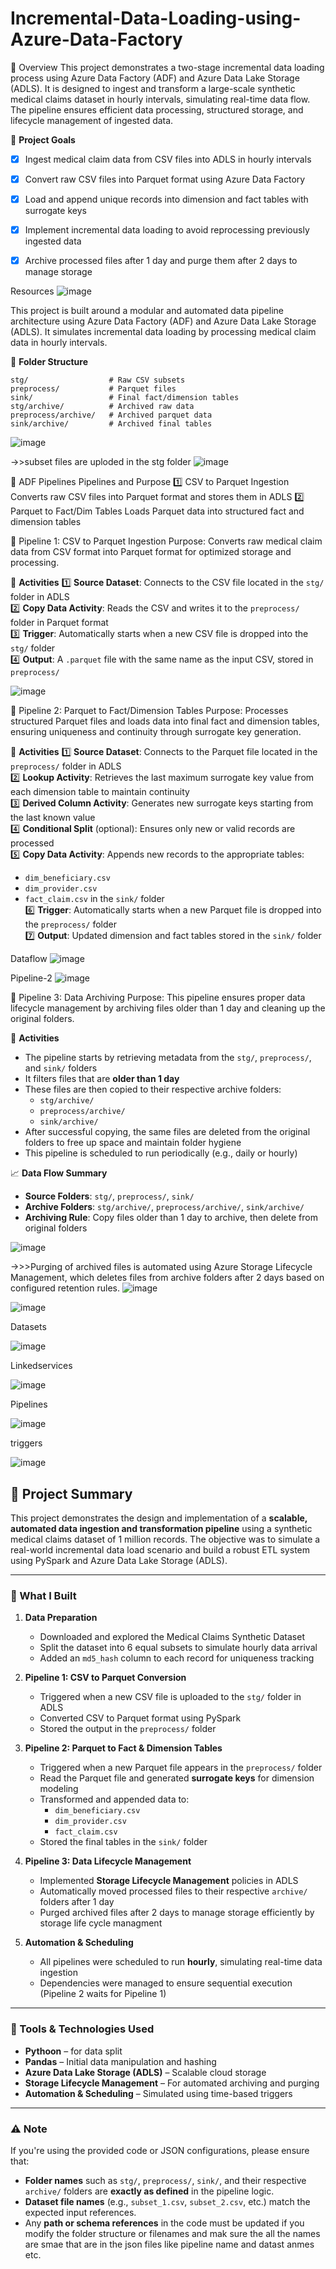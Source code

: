 # Incremental-Data-Loading-using-Azure-Data-Factory

📝 Overview
This project demonstrates a two-stage incremental data loading process using Azure Data Factory (ADF) and Azure Data Lake Storage (ADLS). 
It is designed to ingest and transform a large-scale synthetic medical claims dataset in hourly intervals, simulating real-time data flow. 
The pipeline ensures efficient data processing, structured storage, and lifecycle management of ingested data.

🎯 **Project Goals**
- [x] Ingest medical claim data from CSV files into ADLS in hourly intervals  
- [x] Convert raw CSV files into Parquet format using Azure Data Factory  
- [x] Load and append unique records into dimension and fact tables with surrogate keys  
- [x] Implement incremental data loading to avoid reprocessing previously ingested data  
- [x] Archive processed files after 1 day and purge them after 2 days to manage storage  


Resources
![image](https://github.com/user-attachments/assets/5208a15f-59f9-47e0-b824-c345bea7c85f)

This project is built around a modular and automated data pipeline architecture using Azure Data Factory (ADF) and Azure Data Lake Storage (ADLS). 
It simulates incremental data loading by processing medical claim data in hourly intervals.

📂 **Folder Structure**
```
stg/                  # Raw CSV subsets  
preprocess/           # Parquet files  
sink/                 # Final fact/dimension tables  
stg/archive/          # Archived raw data  
preprocess/archive/   # Archived parquet data  
sink/archive/         # Archived final tables  
```


![image](https://github.com/user-attachments/assets/1bb31990-1bed-41e0-b199-184150f2278b)

->>subset files are uploded in the stg folder
![image](https://github.com/user-attachments/assets/6bdea213-7e2f-42b0-81e8-52da932cd974)


📑 ADF Pipelines
Pipelines and Purpose
1️⃣ CSV to Parquet Ingestion	Converts raw CSV files into Parquet format and stores them in ADLS
2️⃣ Parquet to Fact/Dim Tables	Loads Parquet data into structured fact and dimension tables


🔄 Pipeline 1: CSV to Parquet Ingestion
Purpose: Converts raw medical claim data from CSV format into Parquet format for optimized storage and processing.

📌 **Activities**
1️⃣ **Source Dataset**: Connects to the CSV file located in the `stg/` folder in ADLS  
2️⃣ **Copy Data Activity**: Reads the CSV and writes it to the `preprocess/` folder in Parquet format  
3️⃣ **Trigger**: Automatically starts when a new CSV file is dropped into the `stg/` folder  
4️⃣ **Output**: A `.parquet` file with the same name as the input CSV, stored in `preprocess/`  


![image](https://github.com/user-attachments/assets/f54d3646-a513-4da9-915d-9b7a09a572cb)

🔄 Pipeline 2: Parquet to Fact/Dimension Tables
Purpose: Processes structured Parquet files and loads data into final fact and dimension tables, ensuring uniqueness and continuity through surrogate key generation.


📌 **Activities**
1️⃣ **Source Dataset**: Connects to the Parquet file located in the `preprocess/` folder in ADLS  
2️⃣ **Lookup Activity**: Retrieves the last maximum surrogate key value from each dimension table to maintain continuity  
3️⃣ **Derived Column Activity**: Generates new surrogate keys starting from the last known value  
4️⃣ **Conditional Split** (optional): Ensures only new or valid records are processed  
5️⃣ **Copy Data Activity**: Appends new records to the appropriate tables:
   - `dim_beneficiary.csv`  
   - `dim_provider.csv`  
   - `fact_claim.csv` in the `sink/` folder  
6️⃣ **Trigger**: Automatically starts when a new Parquet file is dropped into the `preprocess/` folder  
7️⃣ **Output**: Updated dimension and fact tables stored in the `sink/` folder  


Dataflow 
![image](https://github.com/user-attachments/assets/d70c42be-01ef-4506-bb86-99162b0328d6)

Pipeline-2
![image](https://github.com/user-attachments/assets/734d7fdc-c91d-4f04-92a8-376c9a2a36c7)

🔄 Pipeline 3: Data Archiving 
Purpose: This pipeline ensures proper data lifecycle management by archiving files older than 1 day and cleaning up the original folders. 

📌 **Activities**
- The pipeline starts by retrieving metadata from the `stg/`, `preprocess/`, and `sink/` folders  
- It filters files that are **older than 1 day**  
- These files are then copied to their respective archive folders:  
  - `stg/archive/`  
  - `preprocess/archive/`  
  - `sink/archive/`  
- After successful copying, the same files are deleted from the original folders to free up space and maintain folder hygiene  
- This pipeline is scheduled to run periodically (e.g., daily or hourly)  

📈 **Data Flow Summary**
- **Source Folders**: `stg/`, `preprocess/`, `sink/`  
- **Archive Folders**: `stg/archive/`, `preprocess/archive/`, `sink/archive/`  
- **Archiving Rule**: Copy files older than 1 day to archive, then delete from original folders  


![image](https://github.com/user-attachments/assets/3976e0ad-3725-488e-b0e0-3b6d4e0cd2cc)

->>>Purging of archived files is automated using Azure Storage Lifecycle Management, which deletes files from archive folders after 2 days based on configured retention rules.
![image](https://github.com/user-attachments/assets/9018a217-0958-4e89-a5c7-8d5a36202227)

![image](https://github.com/user-attachments/assets/ea021042-5158-4519-b876-065236c6f19a)



Datasets

![image](https://github.com/user-attachments/assets/d187fed2-e056-424b-a70e-b83415df7e6c)

Linkedservices

![image](https://github.com/user-attachments/assets/36ea1f2d-07f3-43c5-acce-54ea576e2c86)



Pipelines

![image](https://github.com/user-attachments/assets/6c2e85fb-2a3b-4bb8-883a-735d330be539)


triggers

![image](https://github.com/user-attachments/assets/6aba5e13-79cc-481c-a943-a338b11405bf)


## 📘 Project Summary

This project demonstrates the design and implementation of a **scalable, automated data ingestion and transformation pipeline** using a synthetic medical claims dataset of 1 million records. The objective was to simulate a real-world incremental data load scenario and build a robust ETL system using PySpark and Azure Data Lake Storage (ADLS).

---

### 🔧 What I Built

1. **Data Preparation**  
   - Downloaded and explored the Medical Claims Synthetic Dataset  
   - Split the dataset into 6 equal subsets to simulate hourly data arrival  
   - Added an `md5_hash` column to each record for uniqueness tracking

2. **Pipeline 1: CSV to Parquet Conversion**  
   - Triggered when a new CSV file is uploaded to the `stg/` folder in ADLS  
   - Converted CSV to Parquet format using PySpark  
   - Stored the output in the `preprocess/` folder

3. **Pipeline 2: Parquet to Fact & Dimension Tables**  
   - Triggered when a new Parquet file appears in the `preprocess/` folder  
   - Read the Parquet file and generated **surrogate keys** for dimension modeling  
   - Transformed and appended data to:
     - `dim_beneficiary.csv`
     - `dim_provider.csv`
     - `fact_claim.csv`  
   - Stored the final tables in the `sink/` folder

4. **Pipeline 3: Data Lifecycle Management**  
   - Implemented **Storage Lifecycle Management** policies in ADLS  
   - Automatically moved processed files to their respective `archive/` folders after 1 day  
   - Purged archived files after 2 days to manage storage efficiently by storage life cycle managment

5. **Automation & Scheduling**  
   - All pipelines were scheduled to run **hourly**, simulating real-time data ingestion  
   - Dependencies were managed to ensure sequential execution (Pipeline 2 waits for Pipeline 1)

---

### 🧰 Tools & Technologies Used

- **Pythoon** – for data split
- **Pandas** – Initial data manipulation and hashing  
- **Azure Data Lake Storage (ADLS)** – Scalable cloud storage    
- **Storage Lifecycle Management** – For automated archiving and purging  
- **Automation & Scheduling** – Simulated using time-based triggers

---

### ⚠️ Note

If you're using the provided code or JSON configurations, please ensure that:
- **Folder names** such as `stg/`, `preprocess/`, `sink/`, and their respective `archive/` folders are **exactly as defined** in the pipeline logic.
- **Dataset file names** (e.g., `subset_1.csv`, `subset_2.csv`, etc.) match the expected input references.
- Any **path or schema references** in the code must be updated if you modify the folder structure or filenames and  mak sure the all the names are smae that are in the json files like pipeline name and datast anmes etc.






